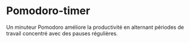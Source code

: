 # Pomodoro-timer
Un minuteur Pomodoro améliore la productivité en alternant périodes de travail concentré avec des pauses régulières.
